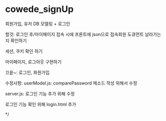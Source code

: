 # cowede_signUp
회원가입, 유저 DB 모델링 + 로그인 

할것:
로그인 후/마이페이지 접속 시에 프론트에 json으로 접속회원 도큐먼트 날라가는지 확인하기

세션, 쿠키 확인 하기

마이페이지, 로그아웃 구현하기

끄읕~:
로그인, 화원가입

수정사항:
userModel.js:  comparePassword 메소드 작성 위해서 수정

server.js:  로그인 기능 추가 위해 수정

로그인 기능 확인 위해 login.html 추가


*/
